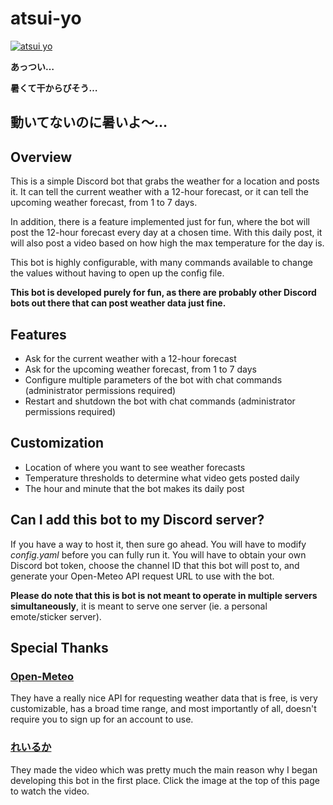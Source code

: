 # atsui-yo
[![atsui yo](https://i.imgur.com/y6ltubQ.png)](https://twitter.com/hana87z/status/1565271229057372160 "atsui yo")

**あっつい…**

**暑くて干からびそう…**

**動いてないのに暑いよ～…**
---

## Overview
This is a simple Discord bot that grabs the weather for a location and posts it. It can tell the current weather with a 12-hour forecast, or it can tell the upcoming weather forecast, from 1 to 7 days. 

In addition, there is a feature implemented just for fun, where the bot will post the 12-hour forecast every day at a chosen time. With this daily post, it will also post a video based on how high the max temperature for the day is.

This bot is highly configurable, with many commands available to change the values without having to open up the config file.

**This bot is developed purely for fun, as there are probably other Discord bots out there that can post weather data just fine.**

## Features
- Ask for the current weather with a 12-hour forecast
- Ask for the upcoming weather forecast, from 1 to 7 days
- Configure multiple parameters of the bot with chat commands (administrator permissions required)
- Restart and shutdown the bot with chat commands (administrator permissions required)

## Customization
- Location of where you want to see weather forecasts
- Temperature thresholds to determine what video gets posted daily
- The hour and minute that the bot makes its daily post

## Can I add this bot to my Discord server?
If you have a way to host it, then sure go ahead. You will have to modify *config.yaml* before you can fully run it. You will have to obtain your own Discord bot token, choose the channel ID that this bot will post to, and generate your Open-Meteo API request URL to use with the bot.

**Please do note that this is bot is not meant to operate in multiple servers simultaneously**, it is meant to serve one server (ie. a personal emote/sticker server). 

## Special Thanks
### [Open-Meteo](https://open-meteo.com/)
They have a really nice API for requesting weather data that is free, is very customizable, has a broad time range, and most importantly of all, doesn't require you to sign up for an account to use.

### [れいるか](https://twitter.com/hana87z)
They made the video which was pretty much the main reason why I began developing this bot in the first place. Click the image at the top of this page to watch the video.
